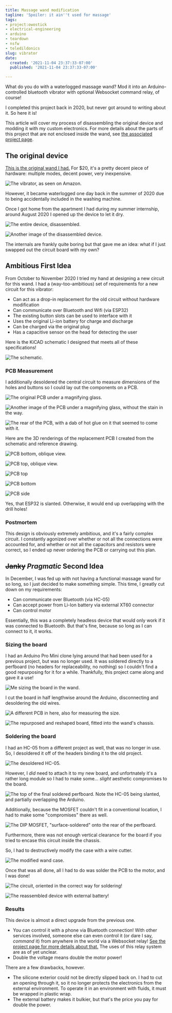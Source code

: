 ```yaml
---
title: Massage wand modification
tagline: 'Spoiler: it ain''t used for massage'
tags:
- project:owostick
- electrical-engineering
- arduino
- teardown
- nsfw
- teledildonics
slug: vibrator
date:
  created: '2021-11-04 23:37:33-07:00'
  published: '2021-11-04 23:37:33-07:00'

---
```


What do you do with a waterlogged massage wand? Mod it into an
Arduino-controlled bluetooth vibrator with optional Websocket command relay, of
course!

<!-- excerpt -->

I completed this project back in 2020, but never got around to writing about it.
So here it is!

This article will cover my process of disassembling the original device and
modding it with my custom electronics. For more details about the parts of this
project that are not enclosed inside the wand, see
[the associated project page](/projects/owostick).

## The original device

[This is the original wand I had.](https://www.amazon.com/gp/product/B07T3JSKDP)
For \$20, it's a pretty decent piece of hardware: multiple modes, decent power,
very inexpensive.

![The vibrator, as seen on Amazon.](https://s3.us-west-000.backblazeb2.com/nyaabucket/f389befd2fa4a7551e11924154320c90f3e499258937dc676e059c58ec6e83c2/original.jpg)

However, it became waterlogged one day back in the summer of 2020 due to being
accidentally included in the washing machine.

Once I got home from the apartment I had during my summer internship, around
August 2020 I opened up the device to let it dry.

![The entire device, disassembled.](https://s3.us-west-000.backblazeb2.com/nyaabucket/b3dd22fcad5599981b650945e239201231c7687a32303f756ac80b5d5b4e1ab5/disassembly1.jpg)

![Another image of the disassembled device.](https://s3.us-west-000.backblazeb2.com/nyaabucket/40bb007d18e86040c1a79abb9b02e07f5852d6f81b6c1e93062ab9f15bbf45ea/disassembly2.jpg)

The internals are frankly quite boring but that gave me an idea: what if I just
swapped out the circuit board with my own?

## Ambitious First Idea

From October to November 2020 I tried my hand at designing a new circuit for
this wand. I had a (way-too-ambitious) set of requirements for a new circuit for
this vibrator:

- Can act as a drop-in replacement for the old circuit without hardware
  modification
- Can communicate over Bluetooth and Wifi (via ESP32)
- The existing button slots can be used to interface with it
- Uses the original Li-ion battery for charge and discharge
- Can be charged via the original plug
- Has a capacitive sensor on the head for detecting the user

Here is the KiCAD schematic I designed that meets all of these specifications!

![The schematic.](./uwu-notices-your-hardware-schematic.svg)

### PCB Measurement

I additionally desoldered the central circuit to measure dimensions of the holes
and buttons so I could lay out the components on a PCB.

![The original PCB under a magnifying glass.](https://s3.us-west-000.backblazeb2.com/nyaabucket/c506398eabb6b3981f23e7ecab19ae352a6f4e8679fc8ccffb9cea4e93d4cd1f/orig-pcb-0.jpg)

![Another image of the PCB under a magnifying glass, without the stain in the way.](https://s3.us-west-000.backblazeb2.com/nyaabucket/33c8b085cb15b038ed7414b75b5ee87f334ce7f464dba445bab7f8f2bc1d044f/orig-pcb-no-blur.jpg)

![The rear of the PCB, with a dab of hot glue on it that seemed to come with it.](https://s3.us-west-000.backblazeb2.com/nyaabucket/045c98e20db4e47666db2b62895af2285387b571ad423090c59314a5ed9fc789/orig-pcb-rear.jpg)

Here are the 3D renderings of the replacement PCB I created from the schematic
and reference drawing.

![PCB bottom, oblique view.](https://s3.us-west-000.backblazeb2.com/nyaabucket/6984658be12068e7692fc947147ea4f8a6295fcdff1dd289259fb8390ec20206/uwupcb-bottom-oblique.png)

![PCB top, oblique view.](https://s3.us-west-000.backblazeb2.com/nyaabucket/47d9c667c070a6937a4f0b2871a70e2cf39ee7733d3427bbaa71edd3ed5f5153/uwupcb-top-oblique.png)

![PCB top](https://s3.us-west-000.backblazeb2.com/nyaabucket/8bbc12df960de3469405f66191d3ecc7dfb257c0a8b0d1a3c46761d2cba838d0/uwupcb-top.png)

![PCB bottom](https://s3.us-west-000.backblazeb2.com/nyaabucket/834322973aaa61203dc5cd8f36fb8c501abb812a113b934c3978fcfe8de4e075/uwupcb-bottom.png)

![PCB side](https://s3.us-west-000.backblazeb2.com/nyaabucket/840b56a13518117970959f0edd77e92599a0d8e3fe70cbbe9091aeed93abec2c/uwupcb-side.png)

Yes, that ESP32 is slanted. Otherwise, it would end up overlapping with the
drill holes!

### Postmortem

This design is obviously extremely ambitious, and it's a fairly complex circuit.
I constantly agonized over whether or not all the connections were accounted
for, and whether or not all the capacitors and resistors were correct, so I
ended up never ordering the PCB or carrying out this plan.

## ~~Janky~~ _Pragmatic_ Second Idea

In December, I was fed up with not having a functional massage wand for so long,
so I just decided to make something simple. This time, I greatly cut down on my
requirements:

- Can communicate over Bluetooth (via HC-05)
- Can accept power from Li-Ion battery via external XT60 connector
- Can control motor

Essentially, this was a completely headless device that would only work if it
was connected to Bluetooth. But that's fine, because so long as I can connect to
it, it works.

### Sizing the board

I had an Arduino Pro Mini clone lying around that had been used for a previous
project, but was no longer used. It was soldered directly to a perfboard (no
headers for replaceability, no nothing) so I couldn't find a good repurposing
for it for a while. Thankfully, this project came along and gave it a use!

![Me sizing the board in the wand.](https://s3.us-west-000.backblazeb2.com/nyaabucket/e2919d22ef4d2dbafeb2233fbd4f6cda6e2ed8dac5f33a4d8817ef0390ac78b5/sizing.jpg)

I cut the board in half lengthwise around the Arduino, disconnecting and
desoldering the old wires.

![A different PCB in here, also for measuring the size.](https://s3.us-west-000.backblazeb2.com/nyaabucket/7e9ee2eab517c377381028bd70051ccc8d382d8ddd9f8e501be690f2e1b2ce86/longfit1.jpg)

![The repurposed and reshaped board, fitted into the wand's chassis.](https://s3.us-west-000.backblazeb2.com/nyaabucket/58f164918580eac838ccea0802f8c23719f1656df3634b4c028ebd6c732fa11c/longfit2.jpg)

### Soldering the board

I had an HC-05 from a different project as well, that was no longer in use. So,
I desoldered it off of the headers binding it to the old project.

![The desoldered HC-05.](https://s3.us-west-000.backblazeb2.com/nyaabucket/abac1c39710716aefc5168abf08df6cab27171c30b6294f08444dc0b889d0f25/desolder-hc05.jpg)

However, I _did_ need to attach it to my new board, and unfortnately it's a
rather long module so I had to make some... _slight_ aesthetic compromises to
the board.

![The top of the final soldered perfboard. Note the HC-05 being slanted, and partially overlapping the Arduino.](https://s3.us-west-000.backblazeb2.com/nyaabucket/1708dc2cbc3d5d3266b813b02fa22adf025dd53b8d400e9c88aa522050dfc5d5/owopcb-top.jpg)

Additionally, because the MOSFET couldn't fit in a conventional location, I had
to make some "compromises" there as well.

![The DIP MOSFET, "surface-soldered" onto the rear of the perfboard.](https://s3.us-west-000.backblazeb2.com/nyaabucket/bfbfa44f03f3d2a987df9b721c91b7cd46ca3b13bb505664c148139fbe9a212c/owopcb-bottom.jpg)

Furthermore, there was not enough vertical clearance for the board if you tried
to encase this circuit inside the chassis.

So, I had to destructively modify the case with a wire cutter.

![The modified wand case.](https://s3.us-west-000.backblazeb2.com/nyaabucket/2e60f1b5d48d7037234bff8186932cabf736787a6d5b07d68f271375cbfa8b98/case-mod.jpg)

Once that was all done, all I had to do was solder the PCB to the motor, and I
was done!

![The circuit, oriented in the correct way for soldering!](https://s3.us-west-000.backblazeb2.com/nyaabucket/16ce0c85263a284f93ad75ab4dc7490d50d4b29b00fd9fc262fbeaaed5d3124b/owopcb-final-connection.jpg)

![The reassembled device with external battery!](https://s3.us-west-000.backblazeb2.com/nyaabucket/d9de2ebcbb1f09832f3e9215b75092c967516dd3f7e3fef88c4eb03bb4e46bf7/reassembled.jpg)

### Results

This device is almost a direct upgrade from the previous one.

- You can control it with a phone via Bluetooth connection! With other services
  involved, someone else can even control it (or dare I say, _command_ it) from
  anywhere in the world via a Websocket relay!
  [See the project page for more details about that.](/projects/owostick) The
  uses of this relay system are as of yet unclear.
- Double the voltage means double the motor power!

There are a few drawbacks, however.

- The silicone exterior could not be directly slipped back on. I had to cut an
  opening through it, so it no longer protects the electronics from the external
  environment. To operate it in an environment with fluids, it must be wrapped
  in plastic wrap.
- The external battery makes it bulkier, but that's the price you pay for double
  the power.